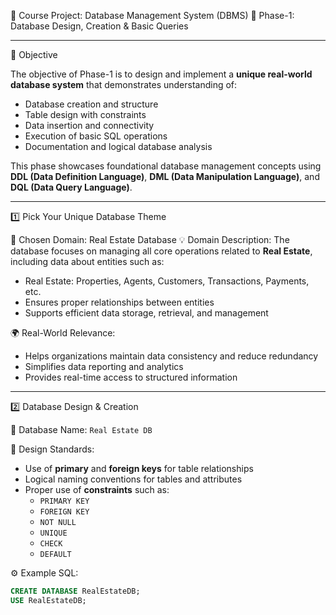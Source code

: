  🏫 Course Project: Database Management System (DBMS)
 🧾 Phase-1: Database Design, Creation & Basic Queries

---
🔰 Objective

The objective of Phase-1 is to design and implement a **unique real-world database system** that demonstrates understanding of:
- Database creation and structure
- Table design with constraints
- Data insertion and connectivity
- Execution of basic SQL operations
- Documentation and logical database analysis

This phase showcases foundational database management concepts using **DDL (Data Definition Language)**, **DML (Data Manipulation Language)**, and **DQL (Data Query Language)**.

---

1️⃣ Pick Your Unique Database Theme

 🎯 Chosen Domain:
Real Estate Database
 💡 Domain Description:
The database focuses on managing all core operations related to **Real Estate**, including data about entities such as:
- Real Estate: Properties, Agents, Customers, Transactions, Payments, etc.
- Ensures proper relationships between entities
- Supports efficient data storage, retrieval, and management

 🌍 Real-World Relevance:
- Helps organizations maintain data consistency and reduce redundancy  
- Simplifies data reporting and analytics  
- Provides real-time access to structured information  

---

 2️⃣ Database Design & Creation

 📂 Database Name:
`Real Estate DB`

 🧱 Design Standards:
- Use of **primary** and **foreign keys** for table relationships
- Logical naming conventions for tables and attributes
- Proper use of **constraints** such as:
  - `PRIMARY KEY`
  - `FOREIGN KEY`
  - `NOT NULL`
  - `UNIQUE`
  - `CHECK`
  - `DEFAULT`

 ⚙️ Example SQL:
```sql
CREATE DATABASE RealEstateDB;
USE RealEstateDB;

